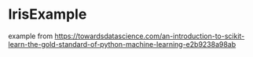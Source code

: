 # IrisExample
example from https://towardsdatascience.com/an-introduction-to-scikit-learn-the-gold-standard-of-python-machine-learning-e2b9238a98ab
